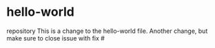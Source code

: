 hello-world
===========

repository
This is a change to the hello-world file. 
Another change, but make sure to close issue with fix #

